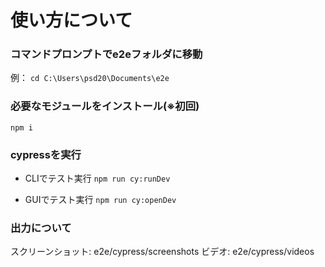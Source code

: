 # 使い方について

### コマンドプロンプトでe2eフォルダに移動
例：
`cd C:\Users\psd20\Documents\e2e`


### 必要なモジュールをインストール(※初回)
`npm i`

### cypressを実行
- CLIでテスト実行
`npm run cy:runDev`

- GUIでテスト実行
`npm run cy:openDev`

### 出力について
スクリーンショット: e2e/cypress/screenshots
ビデオ: e2e/cypress/videos